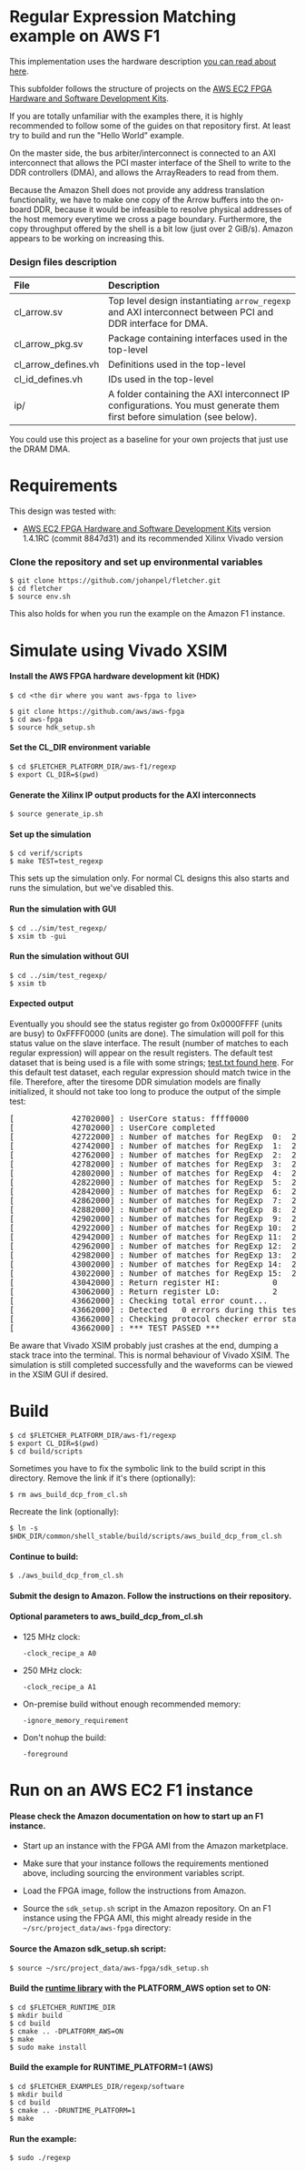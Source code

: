 # Regular Expression Matching example on AWS F1

This implementation uses the hardware description 
[you can read about here](../../../examples/regexp).

This subfolder follows the structure of projects on the 
[AWS EC2 FPGA Hardware and Software Development Kits](https://github.com/aws/aws-fpga).

If you are totally unfamiliar with the examples there, it is highly
recommended to follow some of the guides on that repository first. At 
least try to build and run the "Hello World" example.

On the master side, the bus arbiter/interconnect is connected to an 
AXI interconnect that allows the PCI master interface of the Shell to 
write to the DDR controllers (DMA), and allows the ArrayReaders to read from 
them.

Because the Amazon Shell does not provide any address translation 
functionality, we have to make one copy of the Arrow buffers into the 
on-board DDR, because it would be infeasible to resolve physical 
addresses of the host memory everytime we cross a page boundary. 
Furthermore, the copy throughput offered by the shell is a bit low 
(just over 2 GiB/s). Amazon appears to be working on increasing this.

### Design files description

| File                   | Description                                                                                                       |
| :--------------------- | :---------------------------------------------------------------------------------------------------------------- |
| cl_arrow.sv            | Top level design instantiating `arrow_regexp` and AXI interconnect between PCI and DDR interface for DMA.         |
| cl_arrow_pkg.sv        | Package containing interfaces used in the top-level                                                               |
| cl_arrow_defines.vh    | Definitions used in the top-level                                                                                 |
| cl_id_defines.vh       | IDs used in the top-level                                                                                         |
| ip/                    | A folder containing the AXI interconnect IP configurations. You must generate them first before simulation (see below). |

You could use this project as a baseline for your own projects that just use the DRAM DMA.

# Requirements

This design was tested with:

* [AWS EC2 FPGA Hardware and Software Development Kits](https://github.com/aws/aws-fpga) 
  version 1.4.1RC (commit 8847d31) and its recommended Xilinx Vivado version

### Clone the repository and set up environmental variables
    $ git clone https://github.com/johanpel/fletcher.git
    $ cd fletcher
    $ source env.sh
    
This also holds for when you run the example on the Amazon F1 instance.

# Simulate using Vivado XSIM

#### Install the AWS FPGA hardware development kit (HDK)

    $ cd <the dir where you want aws-fpga to live>

    $ git clone https://github.com/aws/aws-fpga
    $ cd aws-fpga
    $ source hdk_setup.sh

#### Set the CL_DIR environment variable
    $ cd $FLETCHER_PLATFORM_DIR/aws-f1/regexp
    $ export CL_DIR=$(pwd)

#### Generate the Xilinx IP output products for the AXI interconnects
    $ source generate_ip.sh
    
#### Set up the simulation
    $ cd verif/scripts
    $ make TEST=test_regexp
    
This sets up the simulation only. For normal CL designs this also starts and runs the simulation, but we've disabled this.

#### Run the simulation with GUI
    $ cd ../sim/test_regexp/
    $ xsim tb -gui

#### Run the simulation without GUI
    $ cd ../sim/test_regexp/
    $ xsim tb

#### Expected output
Eventually you should see the status register go from 0x0000FFFF (units are busy) to 0xFFFF0000 (units are done).
The simulation will poll for this status value on the slave interface.
The result (number of matches to each regular expression) will appear on the result registers.
The default test dataset that is being used is a file with some strings; [test.txt found here](../../../examples/regexp/hardware).
For this default test dataset, each regular expression should match twice in the file.
Therefore, after the tiresome DDR simulation models are finally initialized, it should not take too long to produce the output of the simple test:
<pre>
[            42702000] : UserCore status: ffff0000
[            42702000] : UserCore completed 
[            42722000] : Number of matches for RegExp  0:  2
[            42742000] : Number of matches for RegExp  1:  2
[            42762000] : Number of matches for RegExp  2:  2
[            42782000] : Number of matches for RegExp  3:  2
[            42802000] : Number of matches for RegExp  4:  2
[            42822000] : Number of matches for RegExp  5:  2
[            42842000] : Number of matches for RegExp  6:  2
[            42862000] : Number of matches for RegExp  7:  2
[            42882000] : Number of matches for RegExp  8:  2
[            42902000] : Number of matches for RegExp  9:  2
[            42922000] : Number of matches for RegExp 10:  2
[            42942000] : Number of matches for RegExp 11:  2
[            42962000] : Number of matches for RegExp 12:  2
[            42982000] : Number of matches for RegExp 13:  2
[            43002000] : Number of matches for RegExp 14:  2
[            43022000] : Number of matches for RegExp 15:  2
[            43042000] : Return register HI:           0
[            43062000] : Return register LO:           2
[            43662000] : Checking total error count...
[            43662000] : Detected   0 errors during this test
[            43662000] : Checking protocol checker error status...
[            43662000] : *** TEST PASSED ***
</pre>

Be aware that Vivado XSIM probably just crashes at the end, dumping a stack trace into the terminal.
This is normal behaviour of Vivado XSIM.
The simulation is still completed successfully and the waveforms can be viewed in the XSIM GUI if desired.

# Build
    $ cd $FLETCHER_PLATFORM_DIR/aws-f1/regexp
    $ export CL_DIR=$(pwd)
    $ cd build/scripts

Sometimes you have to fix the symbolic link to the build script in this directory. Remove the link if it's there (optionally):

    $ rm aws_build_dcp_from_cl.sh
    
Recreate the link (optionally):

    $ ln -s $HDK_DIR/common/shell_stable/build/scripts/aws_build_dcp_from_cl.sh

#### Continue to build:

    $ ./aws_build_dcp_from_cl.sh 
    
#### Submit the design to Amazon. Follow the instructions on their repository.
    
#### Optional parameters to aws_build_dcp_from_cl.sh

* 125 MHz clock: 

  `-clock_recipe_a A0`

* 250 MHz clock: 

  `-clock_recipe_a A1`

* On-premise build without enough recommended memory: 

  `-ignore_memory_requirement`

* Don't nohup the build:

  `-foreground`

# Run on an AWS EC2 F1 instance

#### Please check the Amazon documentation on how to start up an F1 instance.

* Start up an instance with the FPGA AMI from the Amazon marketplace.

* Make sure that your instance follows the requirements mentioned above, including sourcing the environment variables script.

* Load the FPGA image, follow the instructions from Amazon.

* Source the `sdk_setup.sh` script in the Amazon repository. On an F1 instance using the 
  FPGA AMI, this might already reside in the `~/src/project_data/aws-fpga` directory:

#### Source the Amazon sdk_setup.sh script:

    $ source ~/src/project_data/aws-fpga/sdk_setup.sh
 
#### Build the [runtime library](../../../runtime) with the PLATFORM_AWS option set to ON:

    $ cd $FLETCHER_RUNTIME_DIR
    $ mkdir build
    $ cd build
    $ cmake .. -DPLATFORM_AWS=ON
    $ make
    $ sudo make install

#### Build the example for RUNTIME_PLATFORM=1 (AWS)

    $ cd $FLETCHER_EXAMPLES_DIR/regexp/software
    $ mkdir build
    $ cd build
    $ cmake .. -DRUNTIME_PLATFORM=1
    $ make

#### Run the example:

    $ sudo ./regexp


